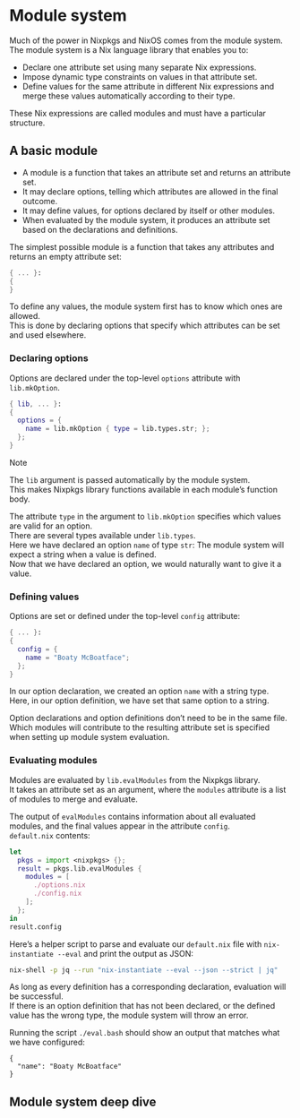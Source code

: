# Module system
Much of the power in Nixpkgs and NixOS comes from the module system.\
The module system is a Nix language library that enables you to:
+ Declare one attribute set using many separate Nix expressions.
+ Impose dynamic type constraints on values in that attribute set.
+ Define values for the same attribute in different Nix expressions and merge these values automatically according to their type.

These Nix expressions are called modules and must have a particular structure.

## A basic module
+ A module is a function that takes an attribute set and returns an attribute set.
+ It may declare options, telling which attributes are allowed in the final outcome.
+ It may define values, for options declared by itself or other modules.
+ When evaluated by the module system, it produces an attribute set based on the declarations and definitions.

The simplest possible module is a function that takes any attributes and returns an empty attribute set:
```nix
{ ... }:
{
}
```
To define any values, the module system first has to know which ones are allowed.\
This is done by declaring options that specify which attributes can be set and used elsewhere.

### Declaring options
Options are declared under the top-level `options` attribute with `lib.mkOption`.
```nix
{ lib, ... }:
{
  options = {
    name = lib.mkOption { type = lib.types.str; };
  };
}
```

> [!NOTE]
> The `lib` argument is passed automatically by the module system.\
> This makes Nixpkgs library functions available in each module’s function body.

The attribute `type` in the argument to `lib.mkOption` specifies which values are valid for an option.\
There are several types available under `lib.types`.\
Here we have declared an option `name` of type `str`: The module system will expect a string when a value is defined.\
Now that we have declared an option, we would naturally want to give it a value.

### Defining values
Options are set or defined under the top-level `config` attribute:
```nix
{ ... }:
{
  config = {
    name = "Boaty McBoatface";
  };
}
```
In our option declaration, we created an option `name` with a string type.\
Here, in our option definition, we have set that same option to a string.

Option declarations and option definitions don’t need to be in the same file.\
Which modules will contribute to the resulting attribute set is specified when setting up module system evaluation.

### Evaluating modules
Modules are evaluated by `lib.evalModules` from the Nixpkgs library.\
It takes an attribute set as an argument, where the `modules` attribute is a list of modules to merge and evaluate.

The output of `evalModules` contains information about all evaluated modules, and the final values appear in the attribute `config`.\
`default.nix` contents:
```nix
let
  pkgs = import <nixpkgs> {};
  result = pkgs.lib.evalModules {
    modules = [
      ./options.nix
      ./config.nix
    ];
  };
in
result.config
```
Here’s a helper script to parse and evaluate our `default.nix` file with `nix-instantiate --eval` and print the output as JSON:
```bash
nix-shell -p jq --run "nix-instantiate --eval --json --strict | jq"
```
As long as every definition has a corresponding declaration, evaluation will be successful.\
If there is an option definition that has not been declared, or the defined value has the wrong type, the module system will throw an error.

Running the script `./eval.bash` should show an output that matches what we have configured:
```shell
{
  "name": "Boaty McBoatface"
}
```

## Module system deep dive
